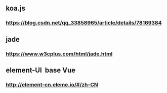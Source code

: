 ## koa.js
### https://blog.csdn.net/qq_33858965/article/details/78169384

## jade
### https://www.w3cplus.com/html/jade.html

## element-UI  base Vue 
### http://element-cn.eleme.io/#/zh-CN

